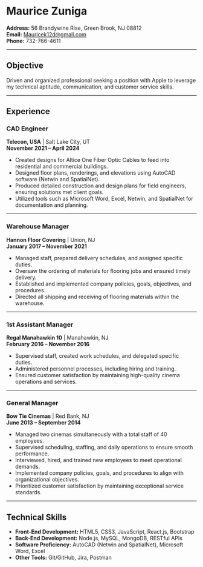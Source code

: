 # Maurice Zuniga

**Address:** 56 Brandywine Rise, Green Brook, NJ 08812  
**Email:** Mauricek12d@gmail.com  
**Phone:** 732-766-4611  

---

## Objective  
Driven and organized professional seeking a position with Apple to leverage my technical aptitude, communication, and customer service skills.

---

## Experience  

### CAD Engineer  
**Telecon, USA** | Salt Lake City, UT  
**November 2021 – April 2024**  
- Created designs for Altice One Fiber Optic Cables to feed into residential and commercial buildings.  
- Designed floor plans, renderings, and elevations using AutoCAD software (Netwin and SpatialNet).  
- Produced detailed construction and design plans for field engineers, ensuring solutions met client goals.  
- Utilized tools such as Microsoft Word, Excel, Netwin, and SpatialNet for documentation and planning.  

---

### Warehouse Manager  
**Hannon Floor Covering** | Union, NJ  
**January 2017 – November 2021**  
- Managed staff, prepared delivery schedules, and assigned specific duties.  
- Oversaw the ordering of materials for flooring jobs and ensured timely delivery.  
- Established and implemented company policies, goals, objectives, and procedures.  
- Directed all shipping and receiving of flooring materials within the warehouse.  

---

### 1st Assistant Manager  
**Regal Manahawkin 10** | Manahawkin, NJ  
**February 2016 – November 2016**  
- Supervised staff, created work schedules, and delegated specific duties.  
- Administered personnel processes, including hiring and training.  
- Ensured customer satisfaction by maintaining high-quality cinema operations and services.  

---

### General Manager  
**Bow Tie Cinemas** | Red Bank, NJ  
**June 2013 – September 2014**  
- Managed two cinemas simultaneously with a total staff of 40 employees.  
- Supervised scheduling, staffing, and daily operations to ensure smooth performance.  
- Interviewed, hired, and trained new employees to meet operational demands.  
- Implemented company policies, goals, and procedures to align with organizational objectives.  
- Prioritized customer satisfaction by maintaining exceptional service standards.  

---

## Technical Skills  
- **Front-End Development:** HTML5, CSS3, JavaScript, React.js, Bootstrap  
- **Back-End Development:** Node.js, MySQL, MongoDB, RESTful APIs  
- **Software Proficiency:** AutoCAD (Netwin and SpatialNet), Microsoft Word, Excel  
- **Other Tools:** Git/GitHub, Jira, Postman  


